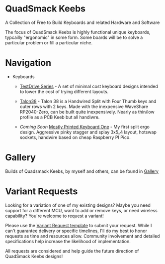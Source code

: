 # QuadSmack Keebs
A Collection of Free to Build Keyboards and related Hardware and Software

The focus of QuadSmack Keebs is highly functional unique keyboards, typcailly "ergonomic" in some form. Some boards will be to solve a particular problem or fill a particular niche.

# Navigation

* Keyboards
  * [TestDrive Series](/TestDrive/README.md) - A set of minimal cost keyboard designs intended to lower the cost of trying different layouts.
 
  * [Talon38](/Talon38/README.md) - Talon 38 is a Handwired Split with Four Thumb keys and outer rows with 2 keys. Made with the inexpensive WaveShare RP2040-Zero, can be built quite inexpensively. Nearly as thin/low profile as a PCB Keeb but all handiwre. 

  * _Coming Soon_ [Mostly Printed Keyboard One](/MostlyPrinted_KBD1/README.md) - My first split ergo design. Aggressive pinky stagger and splay 3x5_4 layout, hotswap sockets, handwire based on cheap Raspberry PI Pico. 

# Gallery
Builds of Quadsmack Keebs, by myself and others, can be found in [Gallery](/Gallery/README.md)

# Variant Requests
Looking for a variation of one of my existing designs? Maybe you need support for a different MCU, want to add or remove keys, or need wireless capability? You're welcome to request a variant!

Please use the [Variant Request template](https://github.com/jrussellsmyth/quadsmack_keebs/issues/new?assignees=&labels=variant&projects=&template=variant-request.yml) to submit your request. While I can't guarantee delivery or specific timelines, I'll do my best to honor requests as time and resources allow. Community involvement and detailed specifications help increase the likelihood of implementation.

All requests are considered and help guide the future direction of QuadSmack Keebs designs!
  
